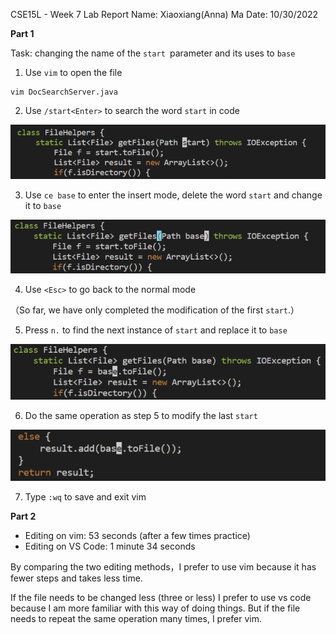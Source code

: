 CSE15L - Week 7 Lab Report
Name: Xiaoxiang(Anna) Ma
Date: 10/30/2022

**Part 1**

Task: changing the name of the `start `parameter and its uses to `base`

1. Use `vim` to open the file
```
vim DocSearchServer.java
```

2. Use `/start<Enter>` to search the word `start` in code

![Image](2022-11-14%2009.25.16.png)

3. Use `ce base` to enter the insert mode, delete the word `start` and change it to `base`

![Image](2022-11-14%2009.41.00.png)

4. Use `<Esc>` to go back to the normal mode

（So far, we have only completed the modification of the first `start`.）

5. Press `n.` to find the next instance of `start` and replace it to `base`

![Image](2022-11-14%2009.52.01.png)

6. Do the same operation as step 5 to modify the last `start`

![Image](2022-11-14%2009.56.08.png)

7. Type `:wq` to save and exit vim

**Part 2**

* Editing on vim: 53 seconds (after a few times practice)
* Editing on VS Code: 1 minute 34 seconds

By comparing the two editing methods，I prefer to use vim because it has fewer steps and takes less time.

If the file needs to be changed less (three or less) I prefer to use vs code because I am more familiar with this way of doing things. But if the file needs to repeat the same operation many times, I prefer vim.
